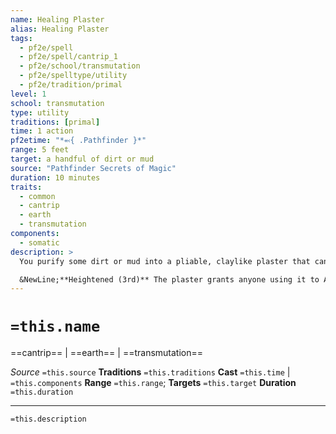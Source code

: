 ```yaml
---
name: Healing Plaster
alias: Healing Plaster
tags:
  - pf2e/spell
  - pf2e/spell/cantrip_1
  - pf2e/school/transmutation
  - pf2e/spelltype/utility
  - pf2e/tradition/primal
level: 1
school: transmutation
type: utility
traditions: [primal]
time: 1 action
pf2etime: "*⬻{ .Pathfinder }*"
range: 5 feet
target: a handful of dirt or mud
source: "Pathfinder Secrets of Magic"
duration: 10 minutes
traits:
  - common
  - cantrip
  - earth
  - transmutation
components:
  - somatic
description: >
  You purify some dirt or mud into a pliable, claylike plaster that can aid in clotting and healing. This restorative substance can be used in lieu of healer's tools for Medicine checks to Administer First Aid or Treat Wounds. If the plaster isn't used within the spell's duration, or if you Cast the Spell again before using the plaster, it reverts to being normal non-magical earth.

  &NewLine;**Heightened (3rd)** The plaster grants anyone using it to Administer First Aid or Treat Wounds a +1 item bonus to the Medicine check.
---
```

# `=this.name`
==cantrip== | ==earth== | ==transmutation==

*Source* `=this.source`
**Traditions** `=this.traditions`
**Cast** `=this.time` | `=this.components`
**Range** `=this.range`; **Targets** `=this.target`
**Duration** `=this.duration`

***
`=this.description`